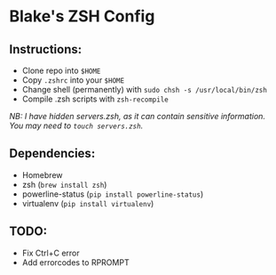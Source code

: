 # Blake's ZSH Config

## Instructions:
- Clone repo into `$HOME`
- Copy `.zshrc` into your `$HOME`
- Change shell (permanently) with `sudo chsh -s /usr/local/bin/zsh`
- Compile .zsh scripts with `zsh-recompile`

_NB: I have hidden servers.zsh, as it can contain sensitive information._  
_You may need to `touch servers.zsh`._

## Dependencies:
- Homebrew
- zsh (`brew install zsh`)
- powerline-status (`pip install powerline-status`)
- virtualenv (`pip install virtualenv`)

## TODO:
- Fix Ctrl+C error
- Add errorcodes to RPROMPT
